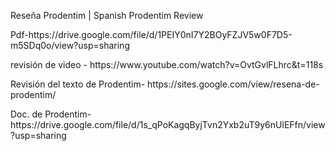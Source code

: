 Reseña Prodentim | Spanish Prodentim Review
  
<p>Pdf-https://drive.google.com/file/d/1PEIY0nI7Y2BOyFZJV5w0F7D5-m5SDq0o/view?usp=sharing
<p>revisión de video - https://www.youtube.com/watch?v=OvtGvlFLhrc&t=118s
<p>Revisión del texto de Prodentim- https://sites.google.com/view/resena-de-prodentim/
<p>Doc. de Prodentim- https://drive.google.com/file/d/1s_qPoKagqByjTvn2Yxb2uT9y6nUlEFfn/view?usp=sharing
